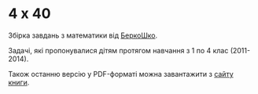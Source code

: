 # 4 x 40

Збірка завдань з математики від [БеркоШко](http://berkoschool.kiev.ua).

Задачі, які пропонувалися дітям протягом навчання з 1 по 4 клас (2011-2014).

Також останню версію у PDF-форматі можна завантажити з [сайту книги](http://alexandervpetrov.github.io/book.4x40/).
